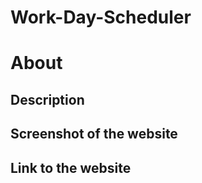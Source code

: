 # Work-Day-Scheduler

# About

## Description


## Screenshot of the website


## Link to the website
